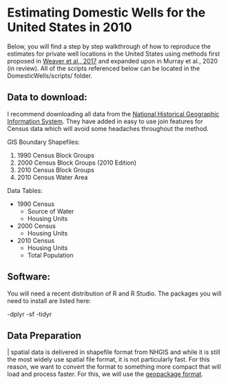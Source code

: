 # Estimating Domestic Wells for the United States in 2010

Below, you will find a step by step walkthrough of how to reproduce the estimates for private well locations in the United States using methods first proposed in [Weaver et al., 2017](https://www.sciencedirect.com/science/article/pii/S0048969717315280) and expanded upon in Murray et al., 2020 (in review). All of the scripts referenced below can be located in the DomesticWells/scripts/ folder.

## Data to download:

I recommend downloading all data from the [National Historical Geographic Information System](NHGIS.org).  They have added in easy to use join features for Census data which will avoid some headaches throughout the method.

GIS Boundary Shapefiles:
1.	1990 Census Block Groups
2.	2000 Census Block Groups (2010 Edition)
3.	2010 Census Block Groups
4.	2010 Census Water Area

Data Tables:
- 1990 Census
  - Source of Water
  - Housing Units
- 2000 Census
  - Housing Units
- 2010 Census
  - Housing Units
  - Total Population


## Software:

  You will need a recent distribution of R and R Studio. The packages you will need to install are listed here:
  
  -dplyr
  -sf
  -tidyr
  
## Data Preparation

| spatial data is delivered in shapefile format from NHGIS and while it is still the most widely use spatial file format, it is not particularly fast. For this reason, we want to convert the format to something more compact that will load and process faster. For this, we will use the [geopackage format](https://www.gis-blog.com/geopackage-vs-shapefile/).



